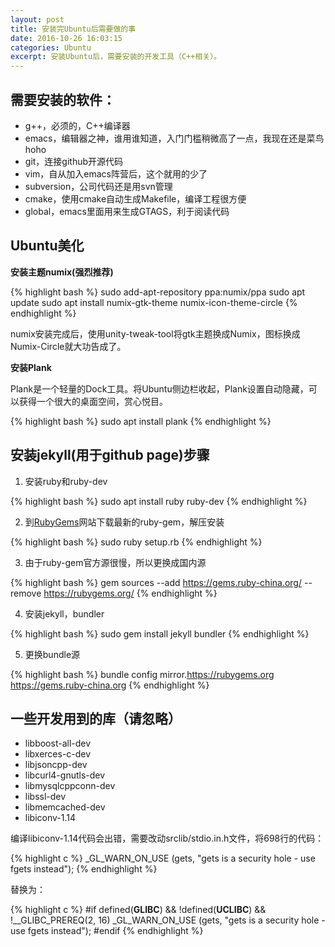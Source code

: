 ```yaml
---
layout: post
title: 安装完Ubuntu后需要做的事
date: 2016-10-26 16:03:15
categories: Ubuntu
excerpt: 安装Ubuntu后，需要安装的开发工具（C++相关）。
---
```


## 需要安装的软件：

* g++，必须的，C++编译器
* emacs，编辑器之神，谁用谁知道，入门门槛稍微高了一点，我现在还是菜鸟hoho
* git，连接github开源代码
* vim，自从加入emacs阵营后，这个就用的少了
* subversion，公司代码还是用svn管理
* cmake，使用cmake自动生成Makefile，编译工程很方便
* global，emacs里面用来生成GTAGS，利于阅读代码

## Ubuntu美化

**安装主题numix(强烈推荐)**

{% highlight bash %}
sudo add-apt-repository ppa:numix/ppa
sudo apt update
sudo apt install numix-gtk-theme numix-icon-theme-circle
{% endhighlight %}

numix安装完成后，使用unity-tweak-tool将gtk主题换成Numix，图标换成Numix-Circle就大功告成了。

**安装Plank**

Plank是一个轻量的Dock工具。将Ubuntu侧边栏收起，Plank设置自动隐藏，可以获得一个很大的桌面空间，赏心悦目。

{% highlight bash %}
sudo apt install plank
{% endhighlight %}

## 安装jekyll(用于github page)步骤

1. 安装ruby和ruby-dev

{% highlight bash %}
sudo apt install ruby ruby-dev
{% endhighlight %}

2. 到[RubyGems](https://rubygems.org)网站下载最新的ruby-gem，解压安装

{% highlight bash %}
sudo ruby setup.rb
{% endhighlight %}

3. 由于ruby-gem官方源很慢，所以更换成国内源

{% highlight bash %}
gem sources --add https://gems.ruby-china.org/ --remove https://rubygems.org/
{% endhighlight %}

4. 安装jekyll，bundler

{% highlight bash %}
sudo gem install jekyll bundler
{% endhighlight %}

5. 更换bundle源

{% highlight bash %}
bundle config mirror.https://rubygems.org https://gems.ruby-china.org
{% endhighlight %}

## 一些开发用到的库（请忽略）

* libboost-all-dev
* libxerces-c-dev
* libjsoncpp-dev
* libcurl4-gnutls-dev
* libmysqlcppconn-dev
* libssl-dev
* libmemcached-dev
* libiconv-1.14

编译libiconv-1.14代码会出错，需要改动srclib/stdio.in.h文件，将698行的代码：

{% highlight c %}
_GL_WARN_ON_USE (gets, "gets is a security hole - use fgets instead");
{% endhighlight %}

替换为：

{% highlight c %}
#if defined(__GLIBC__) && !defined(__UCLIBC__) && !__GLIBC_PREREQ(2, 16)
_GL_WARN_ON_USE (gets, "gets is a security hole - use fgets instead");
#endif
{% endhighlight %}
